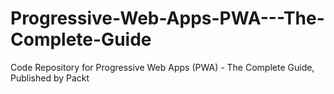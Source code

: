 # Progressive-Web-Apps-PWA---The-Complete-Guide
Code Repository for Progressive Web Apps (PWA) - The Complete Guide, Published by Packt
